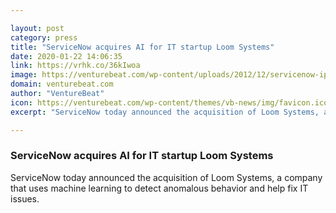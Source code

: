 ```yaml
---

layout: post
category: press
title: "ServiceNow acquires AI for IT startup Loom Systems"
date: 2020-01-22 14:06:35
link: https://vrhk.co/36kIwoa
image: https://venturebeat.com/wp-content/uploads/2012/12/servicenow-ipo.jpg?w=1200&strip=all
domain: venturebeat.com
author: "VentureBeat"
icon: https://venturebeat.com/wp-content/themes/vb-news/img/favicon.ico
excerpt: "ServiceNow today announced the acquisition of Loom Systems, a company that uses machine learning to detect anomalous behavior and help fix IT issues."

---
```


### ServiceNow acquires AI for IT startup Loom Systems

ServiceNow today announced the acquisition of Loom Systems, a company that uses machine learning to detect anomalous behavior and help fix IT issues.